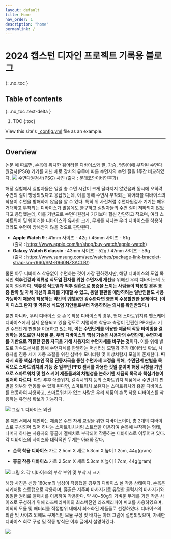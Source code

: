 ```yaml
---
layout: default
title: Home
nav_order: 1
description: "home"
permanlink: /
---
```


# 2024 캡스턴 디자인 프로젝트 기록용 블로그
{: .no_toc }

## Table of contents
{: .no_toc .text-delta }

1. TOC
{:toc}


View this site's [\_config.yml](https://github.com/INU-Capstone-Project-ZZZK/inu-capstone-project-zzzk.github.io/tree/main/_config.yml) file as an example.


---
## Overview
논문 <Effect of wearables on sleep in healthy individuals: a randomized crossover trial and validation study>에 따르면, 손목에 위치한 웨어러블 디바이스와 팔, 가슴, 엉덩이에 부착된 수면다원검사(PSG) 기기를 지닌 채로 장치의 유무에 따른 수면자의 수면 질을 1주간 비교하였다.
![](../assets/images/home/home_01.png)
수면다원검사(PSG) 사진 (출처 : 문래코안이비인후과) 


 해당 실험에서 실험자들은 일일 총 수면 시간이 크게 달라지지 않았음과 동시에 오히려 수면의 질이 향상되었다고 응답했는데, 이를 통해 수면시 부착되는 웨어러블 디바이스의 착용이 수면을 방해하지 않음을 알 수 있다. 특히 위 사진처럼 수면다원검사 기기는 매우 거대하고 부착되는 디바이스가 많음에도 불구하고 실험자들의 수면 질이 저하되지 않았다고 응답했는데, 이를 기반으로 수면다원검사 기기보다 훨씬 간단하고 작으며, 여타 스마트워치 및 웨어러블 디바이스와 유사한 크기, 무게를 지니는 우리 디바이스를 착용하더라도 수면이 방해받지 않을 것으로 판단된다.
- **Apple Watch 9** : 41mm 사이즈 - 42g / 45mm 사이즈 - 51g  
(출처 : https://www.apple.com/kr/shop/buy-watch/apple-watch)
- **Galaxy Watch 6 classic** : 43mm 사이즈 - 52g / 47mm 사이즈 - 59g  
(출처 : https://www.samsung.com/sec/watches/package-link-bracelet-strap-sm-r960/SM-R960NZSACLB/)


물론 아무 디바이스 착용없이 수면하는 것이 가장 편하겠지만, 해당 디바이스의 도입 목적인 **척추건강과 역류성 식도염 환자를 위한 수면자세 개선**을 위해선 우리 디바이스의 도움이 절실하다. **역류성 식도염과 척추 질환으로 통증을 느끼는 사람들이 착용할 경우 통증 완화 및 자세 개선의 효과를 기대할 수 있고, 동일 질환을 예방하려는 일반인들도 사용가능하기 때문에 착용하는 약간의 귀찮음만 감수한다면 충분히 수용할만한 문제이다. (이미 디스크 환자 및 역류성 식도염 지인들로부터 착용하려는 의사를 확인받았다.)**


 뿐만 아니라, 우리 디바이스 중 손목 착용 디바이스의 경우, 현재 스마트워치류 헬스케어 디바이스에서 실제 운용되고 있을 정도로 저명하며 착용과 측정이 간편한 PPG센서 기반 수면단계 판별을 이용하고 있는데, **이는 수면단계를 이용한 제품의 작동 타이밍을 결정하는 용도로만 사용될 뿐, 우리 디바이스의 핵심 기술은 사용자의 수면단계, 수면자세를 기반으로 적절한 진동 자극을 가해 사용자의 수면자세를 바꾸는 것이다.** 이를 위해 별도로 가속도센서를 통해 수면자세를 판별하는 머신러닝 모델과 추가 데이터셋 확보, 사용자별 진동 세기 자동 조절을 위한 심박수 모니터링 및 이상치탐지 모델이 존재한다. **따라서 최종 핵심기능인 적정 진동자극을 통한 수면자세 교정을 위해,** **수면단계 판별을 목적으로 스마트워치의 기능 중 일부인 PPG 센서를 차용한 것일 뿐이며 해당 사항을 기반으로 스마트워치 및 헬스 케어 제품들과의 차별성을 논하기엔 제품의 목적과 핵심기능이 철저히 다르다.** 다만 추후 애플워치, 갤럭시워치 등의 스마트워치 제품에서 수면단계 판별을 외부와 연동할 수 있게 된다면, 스마트워치 보유자는 스마트워치와 흉골 디바이스를 연동하여 사용하고, 스마트워치가 없는 사람은 우리 제품의 손목 착용 디바이스를 착용하는 유연성 확보가 가능하다.


![](../assets/images/home/home_02.png)
그림 1. 디바이스 외관


본 제안서에서 제안하는 제품은 수면 자세 교정을 위한 디바이스이며, 총 2개의 디바이스로 구성되어 있어 하나는 스마트워치처럼 스트랩을 이용하여 손목에 부착하는 형태, 나머지 하나는 사용자의 흉골에 겔패치로 부착되어 작동하는 디바이스로 이루어져 있다. 각 디바이스의 사이즈와 대략적인 무게는 아래와 같다.

- **손목 착용 디바이스**
    가로 2.5cm X 세로 5.3cm X 높이 1.2cm, 44g(gram)
    
- **흉골 착용 디바이스**
    가로 2.5cm X 세로 5.3cm X 높이 1.7cm, 44g(gram)


![](../assets/images/home/home_03.png)
그림 2. 각 디바이스의 부착 부위 및 부착 시 크기


 해당 사진은 신장 180cm의 남성이 착용했을 경우의 디바이스 실 착용 상태이다. 손목은 시계처럼 스트랩으로 착용하며, 흉골은 저주파 마사지기로 유명한 클럭사의 마사지기와 동일한 원리로 겔패치를 이용하여 착용한다. 약 40~50g의 가벼운 무게를 가진 작은 사이즈로 구성하기 위해 라즈베리파이의 최소버전인 라즈베리파이 피코를 사용하였으며, 이외의 모듈 및 배터리를 적정범위 내에서 최소화된 제품들로 선정하였다. 디바이스의 외관 및 사이즈 외에도 구체적인 모듈 구성 및 배치는 아래 그림에 설명되었으며, 자세한 디바이스 회로 구성 및 작동 방식은 이후 글에서 설명하겠다.

 
![](../assets/images/home/home_04.png)


